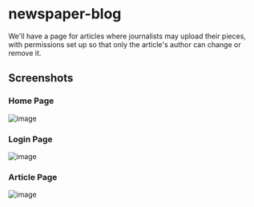 # newspaper-blog
We'll have a page for articles where journalists may upload their pieces, with permissions set up so that only the article's author can change or remove it.

## Screenshots
### Home Page
![image](https://user-images.githubusercontent.com/54394527/227615581-592b2955-5c4a-419f-b356-2b98d82686f5.png)
### Login Page
![image](https://user-images.githubusercontent.com/54394527/227615523-5ad2a0d1-d125-4670-8f0b-e78cabd1a4ff.png)
### Article Page
![image](https://user-images.githubusercontent.com/54394527/227617652-43d850ad-4028-4034-8408-50702282aa13.png)

